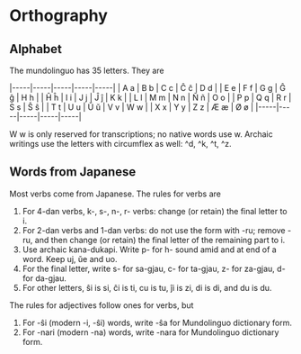 Orthography
===========

Alphabet
--------

The mundolinguo has 35 letters. They are

|-----|-----|-----|-----|-----|
| A a | B b | C c | Ĉ ĉ | D d |
| E e | F f | G g | Ĝ ĝ | H h |
| Ĥ ĥ | I i | J j | Ĵ ĵ | K k |
| L l | M m | N n | Ñ ñ | O o |
| P p | Q q | R r | S s | Ŝ ŝ |
| T t | U u | Ŭ ŭ | V v | W w |
| X x | Y y | Z z | Æ æ | Ø ø |
|-----|-----|-----|-----|-----|

W w is only reserved for transcriptions; no native words use w. 
Archaic writings use the letters with circumflex as well: ^d, ^k, ^t, ^z. 

Words from Japanese
-------------------

Most verbs come from Japanese. The rules for verbs are
1. For 4-dan verbs, k-, s-, n-, r- verbs: change (or retain) the final 
letter to i. 
1. For 2-dan verbs and 1-dan verbs: do not use the form with -ru; remove
-ru, and then change (or retain) the final letter of the remaining part to
i. 
1. Use archaic kana-dukapi. Write p- for h- sound amid and at end of a word. 
Keep uj, ŭe and uo. 
1. For the final letter, write s- for sa-gjau, c- for ta-gjau, z- for za-gjau, d- for da-gjau. 
1. For other letters, ŝi is si, ĉi is ti, cu is tu, ĵi is zi, di is di, and
du is du. 

The rules for adjectives follow ones for verbs, but
1. For -ŝi (modern -i, -ŝi) words, write -ŝa for Mundolinguo dictionary form. 
1. For -nari (modern -na) words, write -nara for Mundolinguo dictionary form. 

